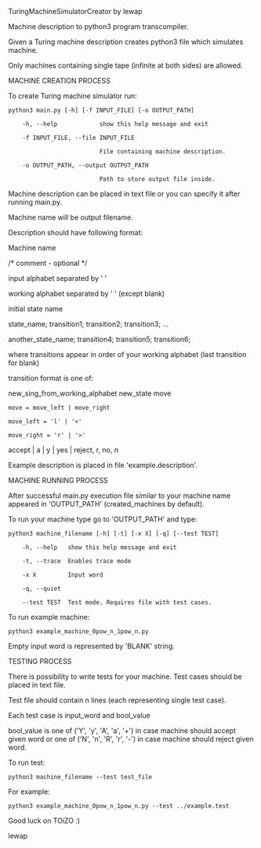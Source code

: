 TuringMachineSimulatorCreator by lewap

Machine description to python3 program transcompiler.



Given a Turing machine description creates python3 file which simulates machine.

Only machines containing single tape (infinite at both sides) are allowed.



MACHINE CREATION PROCESS

To create Turing machine simulator run:

    python3 main.py [-h] [-f INPUT_FILE] [-o OUTPUT_PATH]

        -h, --help            show this help message and exit

        -f INPUT_FILE, --file INPUT_FILE

                              File containing machine description.

        -o OUTPUT_PATH, --output OUTPUT_PATH

                              Path to store output file inside.





Machine description can be placed in text file or you can specify it after running main.py.

Machine name will be output filename.

Description should have following format:

Machine name

/\* comment - optional \*/

input alphabet separated by ' '

working alphabet separated by ' ' (except blank)

initial state name

state_name; transition1; transition2; transition3; ...

another_state_name; transition4; transition5; transition6;



where transitions appear in order of your working alphabet (last transition for blank)

transition format is one of:

new_sing_from_working_alphabet new_state move

    move = move_left | move_right

    move_left = 'l' | '<'

    move_right = 'r' | '>'

accept | a | y | yes | reject, r, no, n



Example description is placed in file 'example.description'.



MACHINE RUNNING PROCESS

After successful main.py execution file similar to your machine name appeared in 'OUTPUT_PATH' (created_machines by default).

To run your machine type go to 'OUTPUT_PATH' and type:

    python3 machine_filename [-h] [-t] [-x X] [-q] [--test TEST]

        -h, --help   show this help message and exit

        -t, --trace  Enables trace mode

        -x X         Input word

        -q, --quiet

        --test TEST  Test mode. Requires file with test cases.



To run example machine:

    python3 example_machine_0pow_n_1pow_n.py



Empty input word is represented by 'BLANK' string.



TESTING PROCESS

There is possibility to write tests for your machine. Test cases should be placed in text file.

Test file should contain n lines (each representing single test case).

Each test case is input_word and bool_value

bool_value is one of ('Y', 'y', 'A', 'a', '+') in case machine should accept given word or one of ('N', 'n', 'R', 'r', '-') in case machine should reject given word.

To run test:

    python3 machine_filename --test test_file

For example:

    python3 example_machine_0pow_n_1pow_n.py --test ../example.test





Good luck on TOiZO :)

lewap